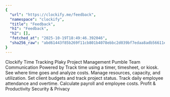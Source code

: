 ```yaml
---
{
  "url": "https://clockify.me/feedback",
  "namespace": "clockify",
  "title": "Feedback",
  "h1": "Feedback",
  "h2": [],
  "fetched_at": "2025-10-19T18:49:46.392046",
  "sha256_raw": "abd61443f85b269f11cb801b4078ebbc2d039bf7edaa8adb56611ec7b91edbf8"
}
---
```


Clockify
Time Tracking
Plaky
Project Management
Pumble
Team Communication
Powered by
Track time using a timer, timesheet, or kiosk.
See where time goes and analyze costs.
Manage resources, capacity, and utilization.
Set client budgets and track project status.
Track daily employee attendance and overtime.
Calculate payroll and employee costs.
Profit & Productivity
Security & Privacy